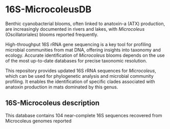 # 16S-MicrocoleusDB
Benthic cyanobacterial blooms, often linked to anatoxin-a (ATX) production, are increasingly documented in rivers and lakes, with *Microcoleus* (Oscillatoriales) blooms reported frequently.

High-throughput 16S rRNA gene sequencing is a key tool for profiling microbial communities from mat DNA, offering insights into taxonomy and ecology. Accurate identification of *Microcoleus* blooms depends on the use of the most up-to-date databases for precise taxonomic resolution.

This repository provides updated 16S rRNA sequences for *Microcoleus*, which can be used for phylogenetic analysis and microbial community profiling. It enables the identification of specific clades associated with anatoxin production in mats dominated by this genus.

## 16S-Microcoleus description
This database contains 104 near-complete 16S sequences recovered from Microcoleus genomes reported

